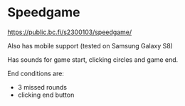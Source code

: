 # Speedgame

https://public.bc.fi/s2300103/speedgame/

Also has mobile support (tested on Samsung Galaxy S8)

Has sounds for game start, clicking circles and game end.

End conditions are:

- 3 missed rounds
- clicking end button
